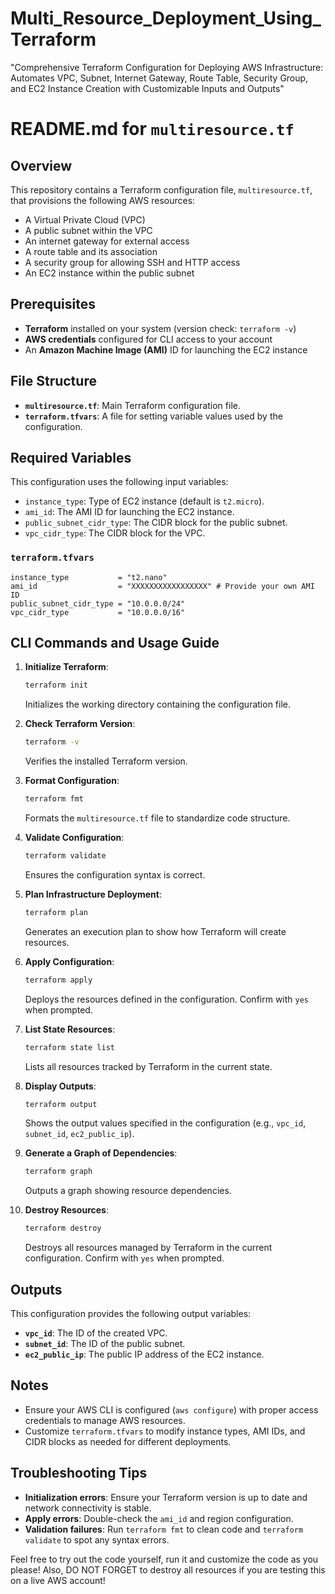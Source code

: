 # Multi_Resource_Deployment_Using_Terraform
"Comprehensive Terraform Configuration for Deploying AWS Infrastructure: Automates VPC, Subnet, Internet Gateway, Route Table, Security Group, and EC2 Instance Creation with Customizable Inputs and Outputs"

# README.md for `multiresource.tf`

## Overview
This repository contains a Terraform configuration file, `multiresource.tf`, that provisions the following AWS resources:
- A Virtual Private Cloud (VPC)
- A public subnet within the VPC
- An internet gateway for external access
- A route table and its association
- A security group for allowing SSH and HTTP access
- An EC2 instance within the public subnet

## Prerequisites
- **Terraform** installed on your system (version check: `terraform -v`)
- **AWS credentials** configured for CLI access to your account
- An **Amazon Machine Image (AMI)** ID for launching the EC2 instance

## File Structure
- **`multiresource.tf`**: Main Terraform configuration file.
- **`terraform.tfvars`**: A file for setting variable values used by the configuration.

## Required Variables
This configuration uses the following input variables:
- `instance_type`: Type of EC2 instance (default is `t2.micro`).
- `ami_id`: The AMI ID for launching the EC2 instance.
- `public_subnet_cidr_type`: The CIDR block for the public subnet.
- `vpc_cidr_type`: The CIDR block for the VPC.

### `terraform.tfvars`
```hcl
instance_type           = "t2.nano"
ami_id                  = "XXXXXXXXXXXXXXXXX" # Provide your own AMI ID
public_subnet_cidr_type = "10.0.0.0/24"
vpc_cidr_type           = "10.0.0.0/16"
```

## CLI Commands and Usage Guide

1. **Initialize Terraform**:
   ```bash
   terraform init
   ```
   Initializes the working directory containing the configuration file.

2. **Check Terraform Version**:
   ```bash
   terraform -v
   ```
   Verifies the installed Terraform version.

3. **Format Configuration**:
   ```bash
   terraform fmt
   ```
   Formats the `multiresource.tf` file to standardize code structure.

4. **Validate Configuration**:
   ```bash
   terraform validate
   ```
   Ensures the configuration syntax is correct.

5. **Plan Infrastructure Deployment**:
   ```bash
   terraform plan
   ```
   Generates an execution plan to show how Terraform will create resources.

6. **Apply Configuration**:
   ```bash
   terraform apply
   ```
   Deploys the resources defined in the configuration. Confirm with `yes` when prompted.

7. **List State Resources**:
   ```bash
   terraform state list
   ```
   Lists all resources tracked by Terraform in the current state.

8. **Display Outputs**:
   ```bash
   terraform output
   ```
   Shows the output values specified in the configuration (e.g., `vpc_id`, `subnet_id`, `ec2_public_ip`).

9. **Generate a Graph of Dependencies**:
   ```bash
   terraform graph
   ```
   Outputs a graph showing resource dependencies.

10. **Destroy Resources**:
    ```bash
    terraform destroy
    ```
    Destroys all resources managed by Terraform in the current configuration. Confirm with `yes` when prompted.

## Outputs
This configuration provides the following output variables:
- **`vpc_id`**: The ID of the created VPC.
- **`subnet_id`**: The ID of the public subnet.
- **`ec2_public_ip`**: The public IP address of the EC2 instance.

## Notes
- Ensure your AWS CLI is configured (`aws configure`) with proper access credentials to manage AWS resources.
- Customize `terraform.tfvars` to modify instance types, AMI IDs, and CIDR blocks as needed for different deployments.

## Troubleshooting Tips
- **Initialization errors**: Ensure your Terraform version is up to date and network connectivity is stable.
- **Apply errors**: Double-check the `ami_id` and region configuration.
- **Validation failures**: Run `terraform fmt` to clean code and `terraform validate` to spot any syntax errors.

Feel free to try out the code yourself, run it and customize the code as you please! Also, DO NOT FORGET to destroy all resources if you are testing this on a live AWS account! 
